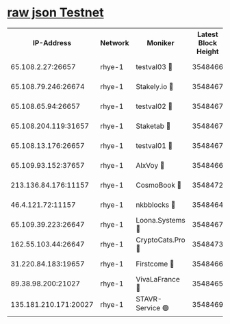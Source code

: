 
[raw json Testnet](https://rpc-check.quickt.stavr.tech/quickt/rpc-quickt-result.json)
=


<table><tr><th>IP-Address</th><th>Network</th><th>Moniker</th><th>Latest Block Height</th><th>Earliest Block Height</th><th>Catching Up</th><th>Tx Index</th><th>Voting Power</th><th>Scan Time</th></tr><tr><td>65.108.2.27:26657</td><td>rhye-1</td><td>testval03 🔴</td><td>3548466</td><td>1</td><td>False</td><td>on</td><td>5002050</td><td>2023-12-10T16:52:12.853574178UTC</td></tr><tr><td>65.108.79.246:26674</td><td>rhye-1</td><td>Stakely.io 🔴</td><td>3548467</td><td>1</td><td>False</td><td>on</td><td>10</td><td>2023-12-10T16:52:15.208424367UTC</td></tr><tr><td>65.108.65.94:26657</td><td>rhye-1</td><td>testval02 🔴</td><td>3548467</td><td>1</td><td>False</td><td>on</td><td>5002050</td><td>2023-12-10T16:52:15.567481088UTC</td></tr><tr><td>65.108.204.119:31657</td><td>rhye-1</td><td>Staketab 🔴</td><td>3548467</td><td>1</td><td>False</td><td>on</td><td>9900</td><td>2023-12-10T16:52:18.296498885UTC</td></tr><tr><td>65.108.13.176:26657</td><td>rhye-1</td><td>testval01 🔴</td><td>3548467</td><td>1</td><td>False</td><td>on</td><td>9582010</td><td>2023-12-10T16:52:18.619422660UTC</td></tr><tr><td>65.109.93.152:37657</td><td>rhye-1</td><td>AlxVoy 🔴</td><td>3548466</td><td>433101</td><td>False</td><td>on</td><td>92921</td><td>2023-12-10T16:52:10.064478038UTC</td></tr><tr><td>213.136.84.176:11157</td><td>rhye-1</td><td>CosmoBook 🔴</td><td>3548472</td><td>1674001</td><td>False</td><td>off</td><td>1528057</td><td>2023-12-10T16:52:43.899046606UTC</td></tr><tr><td>46.4.121.72:11157</td><td>rhye-1</td><td>nkbblocks 🔴</td><td>3548464</td><td>1781001</td><td>False</td><td>on</td><td>81901</td><td>2023-12-10T16:52:01.154556822UTC</td></tr><tr><td>65.109.39.223:26647</td><td>rhye-1</td><td>Loona.Systems 🔴</td><td>3548467</td><td>3287001</td><td>False</td><td>off</td><td>9949</td><td>2023-12-10T16:52:17.962281570UTC</td></tr><tr><td>162.55.103.44:26647</td><td>rhye-1</td><td>CryptoCats.Pro 🔴</td><td>3548473</td><td>3287001</td><td>False</td><td>off</td><td>9999</td><td>2023-12-10T16:52:48.245746316UTC</td></tr><tr><td>31.220.84.183:19657</td><td>rhye-1</td><td>Firstcome 🔴</td><td>3548466</td><td>3395933</td><td>False</td><td>off</td><td>732206</td><td>2023-12-10T16:52:12.433440771UTC</td></tr><tr><td>89.38.98.200:21027</td><td>rhye-1</td><td>VivaLaFrance 🔴</td><td>3548465</td><td>3524001</td><td>False</td><td>off</td><td>10000</td><td>2023-12-10T16:52:07.651967347UTC</td></tr><tr><td>135.181.210.171:20027</td><td>rhye-1</td><td>STAVR-Service 🟢</td><td>3548469</td><td>3546001</td><td>False</td><td>on</td><td>0</td><td>2023-12-10T16:52:27.170487991UTC</td></tr></table>
